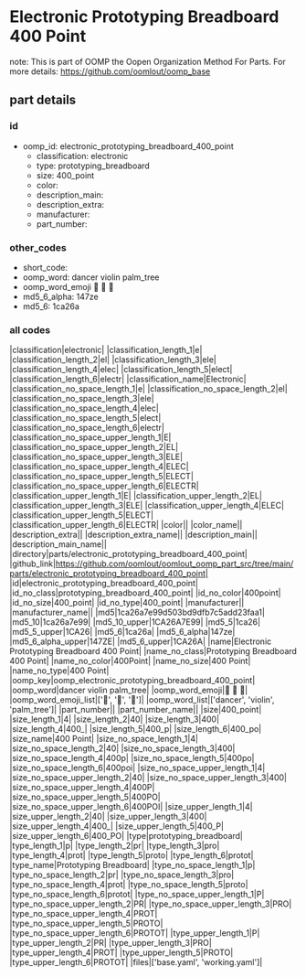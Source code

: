 # Electronic Prototyping Breadboard 400 Point  

note: This is part of OOMP the Oopen Organization Method For Parts. For more details: https://github.com/oomlout/oomp_base

##  part details





### id
* oomp_id: electronic_prototyping_breadboard_400_point
  * classification: electronic
  * type: prototyping_breadboard
  * size: 400_point
  * color: 
  * description_main: 
  * description_extra: 
  * manufacturer: 
  * part_number: 

### other_codes
* short_code: 
* oomp_word: dancer violin palm_tree
* oomp_word_emoji :dancer: :violin: :palm_tree:
* md5_6_alpha: 147ze
* md5_6: 1ca26a

### all codes 
|classification|electronic|
|classification_length_1|e|
|classification_length_2|el|
|classification_length_3|ele|
|classification_length_4|elec|
|classification_length_5|elect|
|classification_length_6|electr|
|classification_name|Electronic|
|classification_no_space_length_1|e|
|classification_no_space_length_2|el|
|classification_no_space_length_3|ele|
|classification_no_space_length_4|elec|
|classification_no_space_length_5|elect|
|classification_no_space_length_6|electr|
|classification_no_space_upper_length_1|E|
|classification_no_space_upper_length_2|EL|
|classification_no_space_upper_length_3|ELE|
|classification_no_space_upper_length_4|ELEC|
|classification_no_space_upper_length_5|ELECT|
|classification_no_space_upper_length_6|ELECTR|
|classification_upper_length_1|E|
|classification_upper_length_2|EL|
|classification_upper_length_3|ELE|
|classification_upper_length_4|ELEC|
|classification_upper_length_5|ELECT|
|classification_upper_length_6|ELECTR|
|color||
|color_name||
|description_extra||
|description_extra_name||
|description_main||
|description_main_name||
|directory|parts/electronic_prototyping_breadboard_400_point|
|github_link|https://github.com/oomlout/oomlout_oomp_part_src/tree/main/parts/electronic_prototyping_breadboard_400_point|
|id|electronic_prototyping_breadboard_400_point|
|id_no_class|prototyping_breadboard_400_point|
|id_no_color|400point|
|id_no_size|400_point|
|id_no_type|400_point|
|manufacturer||
|manufacturer_name||
|md5|1ca26a7e99d503bd9dfb7c5add23faa1|
|md5_10|1ca26a7e99|
|md5_10_upper|1CA26A7E99|
|md5_5|1ca26|
|md5_5_upper|1CA26|
|md5_6|1ca26a|
|md5_6_alpha|147ze|
|md5_6_alpha_upper|147ZE|
|md5_6_upper|1CA26A|
|name|Electronic Prototyping Breadboard 400 Point|
|name_no_class|Prototyping Breadboard 400 Point|
|name_no_color|400Point|
|name_no_size|400 Point|
|name_no_type|400 Point|
|oomp_key|oomp_electronic_prototyping_breadboard_400_point|
|oomp_word|dancer violin palm_tree|
|oomp_word_emoji|:dancer: :violin: :palm_tree:|
|oomp_word_emoji_list|[':dancer:', ':violin:', ':palm_tree:']|
|oomp_word_list|['dancer', 'violin', 'palm_tree']|
|part_number||
|part_number_name||
|size|400_point|
|size_length_1|4|
|size_length_2|40|
|size_length_3|400|
|size_length_4|400_|
|size_length_5|400_p|
|size_length_6|400_po|
|size_name|400 Point|
|size_no_space_length_1|4|
|size_no_space_length_2|40|
|size_no_space_length_3|400|
|size_no_space_length_4|400p|
|size_no_space_length_5|400po|
|size_no_space_length_6|400poi|
|size_no_space_upper_length_1|4|
|size_no_space_upper_length_2|40|
|size_no_space_upper_length_3|400|
|size_no_space_upper_length_4|400P|
|size_no_space_upper_length_5|400PO|
|size_no_space_upper_length_6|400POI|
|size_upper_length_1|4|
|size_upper_length_2|40|
|size_upper_length_3|400|
|size_upper_length_4|400_|
|size_upper_length_5|400_P|
|size_upper_length_6|400_PO|
|type|prototyping_breadboard|
|type_length_1|p|
|type_length_2|pr|
|type_length_3|pro|
|type_length_4|prot|
|type_length_5|proto|
|type_length_6|protot|
|type_name|Prototyping Breadboard|
|type_no_space_length_1|p|
|type_no_space_length_2|pr|
|type_no_space_length_3|pro|
|type_no_space_length_4|prot|
|type_no_space_length_5|proto|
|type_no_space_length_6|protot|
|type_no_space_upper_length_1|P|
|type_no_space_upper_length_2|PR|
|type_no_space_upper_length_3|PRO|
|type_no_space_upper_length_4|PROT|
|type_no_space_upper_length_5|PROTO|
|type_no_space_upper_length_6|PROTOT|
|type_upper_length_1|P|
|type_upper_length_2|PR|
|type_upper_length_3|PRO|
|type_upper_length_4|PROT|
|type_upper_length_5|PROTO|
|type_upper_length_6|PROTOT|
|files|['base.yaml', 'working.yaml']|
